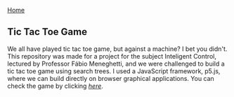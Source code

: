 [Home](https://paulovictorcorreia.github.io/)

## Tic Tac Toe Game
We all have played tic tac toe game, but against a machine? I bet you didn't. This repository was made for a project for the subject Inteligent Control, lectured by Professor Fábio Meneghetti, and we were challenged to build a tic tac toe game using search trees. I used a JavaScript framework, p5.js, where we can build directly on browser graphical applications. You can check the game by clicking *[here](p5/TicTacToe)*.

